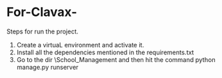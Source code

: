 # For-Clavax-

Steps for run the project.
1. Create a virtuaL environment and activate it.
2. Install all the dependencies mentioned in the requirements.txt
3. Go to the dir \School_Management and then hit the command python manage.py runserver 
